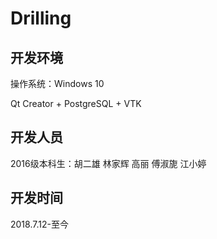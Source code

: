 ﻿# Drilling
## 开发环境
操作系统：Windows 10

Qt Creator + PostgreSQL + VTK

## 开发人员
2016级本科生：胡二雄 林家辉 高丽 傅淑旎 江小婷
## 开发时间
2018.7.12-至今

